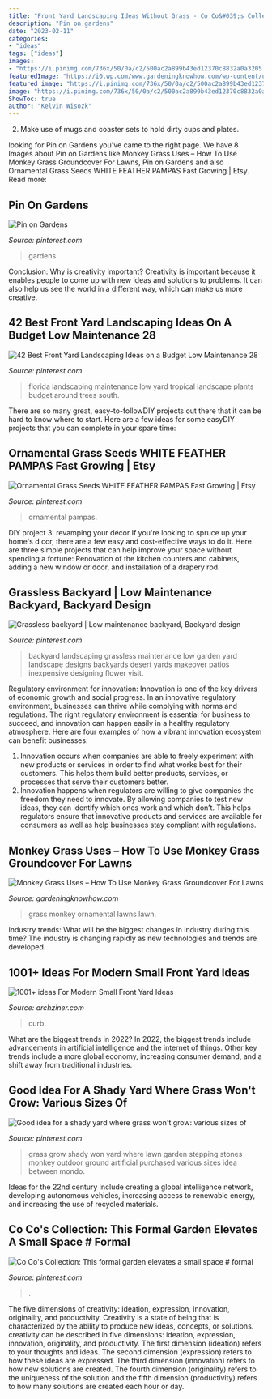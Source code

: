 ```yaml
---
title: "Front Yard Landscaping Ideas Without Grass - Co Co&#039;s Collection: This Formal Garden Elevates A Small Space # Formal"
description: "Pin on gardens"
date: "2023-02-11"
categories:
- "ideas"
tags: ["ideas"]
images:
- "https://i.pinimg.com/736x/50/0a/c2/500ac2a899b43ed12370c8832a0a3205.jpg"
featuredImage: "https://i0.wp.com/www.gardeningknowhow.com/wp-content/uploads/2007/05/monkey-grass.jpg?fit=887%2C1183&amp;ssl=1"
featured_image: "https://i.pinimg.com/736x/50/0a/c2/500ac2a899b43ed12370c8832a0a3205.jpg"
image: "https://i.pinimg.com/736x/50/0a/c2/500ac2a899b43ed12370c8832a0a3205.jpg"
ShowToc: true
author: "Kelvin Wisozk"
---
```



2. Make use of mugs and coaster sets to hold dirty cups and plates.

	

		
looking for Pin on Gardens you've came to the right page. We have 8 Images about Pin on Gardens like Monkey Grass Uses – How To Use Monkey Grass Groundcover For Lawns, Pin on Gardens and also Ornamental Grass Seeds WHITE FEATHER PAMPAS Fast Growing | Etsy. Read more:
		
    
## Pin On Gardens

<img loading=lazy src="https://i.pinimg.com/736x/04/2b/ab/042babda8362f19f4e929443716fbdb8.jpg" onerror="this.onerror=null;this.src='https://tse2.mm.bing.net/th?id=OIP.IbHJKJ3j29a_l_B0_wN3nwHaLw&amp;pid=15.1';" alt="Pin on Gardens">

_Source: pinterest.com_

>gardens. 

	

Conclusion: Why is creativity important?
Creativity is important because it enables people to come up with new ideas and solutions to problems. It can also help us see the world in a different way, which can make us more creative.

    
## 42 Best Front Yard Landscaping Ideas On A Budget Low Maintenance 28

<img loading=lazy src="https://i.pinimg.com/736x/50/0a/c2/500ac2a899b43ed12370c8832a0a3205.jpg" onerror="this.onerror=null;this.src='https://tse4.mm.bing.net/th?id=OIP.XJcRgaWE8Iab5Q8kA5VCTQHaLI&amp;pid=15.1';" alt="42 Best Front Yard Landscaping Ideas on a Budget Low Maintenance 28">

_Source: pinterest.com_

>florida landscaping maintenance low yard tropical landscape plants budget around trees south. 

	

There are so many great, easy-to-followDIY projects out there that it can be hard to know where to start. Here are a few ideas for some easyDIY projects that you can complete in your spare time: 

    
## Ornamental Grass Seeds WHITE FEATHER PAMPAS Fast Growing | Etsy

<img loading=lazy src="https://i.pinimg.com/736x/9e/0b/d7/9e0bd719860e64f7d2dc6898ee33912c.jpg" onerror="this.onerror=null;this.src='https://tse2.mm.bing.net/th?id=OIP.zzOOqZMjZZzq-AtPa1azQQHaLG&amp;pid=15.1';" alt="Ornamental Grass Seeds WHITE FEATHER PAMPAS Fast Growing | Etsy">

_Source: pinterest.com_

>ornamental pampas. 

	

DIY project 3: revamping your décor
If you're looking to spruce up your home's d cor, there are a few easy and cost-effective ways to do it. Here are three simple projects that can help improve your space without spending a fortune: Renovation of the kitchen counters and cabinets, adding a new window or door, and installation of a drapery rod.

    
## Grassless Backyard | Low Maintenance Backyard, Backyard Design

<img loading=lazy src="https://i.pinimg.com/736x/04/70/03/0470037fce47d78ba4477f56e56a0b59--grassless-landscaping-backyards-grassless-backyard-ideas.jpg" onerror="this.onerror=null;this.src='https://tse4.mm.bing.net/th?id=OIP.djqQZ6sBXOWEHxYxxxE_2AHaEK&amp;pid=15.1';" alt="Grassless backyard | Low maintenance backyard, Backyard design">

_Source: pinterest.com_

>backyard landscaping grassless maintenance low garden yard landscape designs backyards desert yards makeover patios inexpensive designing flower visit. 

	

Regulatory environment for innovation:
Innovation is one of the key drivers of economic growth and social progress. In an innovative regulatory environment, businesses can thrive while complying with norms and regulations. The right regulatory environment is essential for business to succeed, and innovation can happen easily in a healthy regulatory atmosphere. Here are four examples of how a vibrant innovation ecosystem can benefit businesses: 
1) Innovation occurs when companies are able to freely experiment with new products or services in order to find what works best for their customers. This helps them build better products, services, or processes that serve their customers better.
2) Innovation happens when regulators are willing to give companies the freedom they need to innovate. By allowing companies to test new ideas, they can identify which ones work and which don’t. This helps regulators ensure that innovative products and services are available for consumers as well as help businesses stay compliant with regulations.

    
## Monkey Grass Uses – How To Use Monkey Grass Groundcover For Lawns

<img loading=lazy src="https://i0.wp.com/www.gardeningknowhow.com/wp-content/uploads/2007/05/monkey-grass.jpg?fit=887%2C1183&amp;ssl=1" onerror="this.onerror=null;this.src='https://tse1.mm.bing.net/th?id=OIP.gjT35jVL6AM1kY-YdsrAEQHaJ4&amp;pid=15.1';" alt="Monkey Grass Uses – How To Use Monkey Grass Groundcover For Lawns">

_Source: gardeningknowhow.com_

>grass monkey ornamental lawns lawn. 

	

Industry trends: What will be the biggest changes in industry during this time?
The industry is changing rapidly as new technologies and trends are developed.

    
## 1001+ Ideas For Modern Small Front Yard Ideas

<img loading=lazy src="https://archziner.com/wp-content/uploads/2020/07/large-black-door-front-of-house-landscaping-pot-with-palm-tree-next-to-it-tiled-gravel-pathway.jpg" onerror="this.onerror=null;this.src='https://tse1.mm.bing.net/th?id=OIP.l2IeutWkDGJ38k155JAwRgHaLI&amp;pid=15.1';" alt="1001+ ideas For Modern Small Front Yard Ideas">

_Source: archziner.com_

>curb. 

	

What are the biggest trends in 2022?
In 2022, the biggest trends include advancements in artificial intelligence and the internet of things. Other key trends include a more global economy, increasing consumer demand, and a shift away from traditional industries.

    
## Good Idea For A Shady Yard Where Grass Won&#039;t Grow: Various Sizes Of

<img loading=lazy src="https://i.pinimg.com/736x/a3/d8/d9/a3d8d9c8244132e0409ca9d87b53b4f1--outdoor-rooms-outdoor-living.jpg" onerror="this.onerror=null;this.src='https://tse1.mm.bing.net/th?id=OIP.xhHFIF-nO9XrmndSP7fNkQHaJ6&amp;pid=15.1';" alt="Good idea for a shady yard where grass won&#039;t grow: various sizes of">

_Source: pinterest.com_

>grass grow shady won yard where lawn garden stepping stones monkey outdoor ground artificial purchased various sizes idea between mondo. 

	

Ideas for the 22nd century include creating a global intelligence network, developing autonomous vehicles, increasing access to renewable energy, and increasing the use of recycled materials.

    
## Co Co&#039;s Collection: This Formal Garden Elevates A Small Space # Formal

<img loading=lazy src="https://i.pinimg.com/736x/b9/d2/07/b9d2071033ba95b06a79143b58b8e04a--backyard-garden-ideas-garden-paths.jpg" onerror="this.onerror=null;this.src='https://tse2.mm.bing.net/th?id=OIP.5HFJpyIxfqfHMEc83NGfmwAAAA&amp;pid=15.1';" alt="Co Co&#039;s Collection: This formal garden elevates a small space # formal">

_Source: pinterest.com_

>. 

	

The five dimensions of creativity: ideation, expression, innovation, originality, and productivity.
Creativity is a state of being that is characterized by the ability to produce new ideas, concepts, or solutions. creativity can be described in five dimensions: ideation, expression, innovation, originality, and productivity. The first dimension (ideation) refers to your thoughts and ideas. The second dimension (expression) refers to how these ideas are expressed. The third dimension (innovation) refers to how new solutions are created. The fourth dimension (originality) refers to the uniqueness of the solution and the fifth dimension (productivity) refers to how many solutions are created each hour or day.

